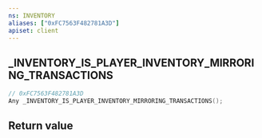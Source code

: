 ```yaml
---
ns: INVENTORY
aliases: ["0xFC7563F482781A3D"]
apiset: client
---
```

## _INVENTORY_IS_PLAYER_INVENTORY_MIRRORING_TRANSACTIONS

```c
// 0xFC7563F482781A3D
Any _INVENTORY_IS_PLAYER_INVENTORY_MIRRORING_TRANSACTIONS();
```



## Return value

